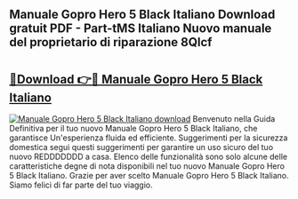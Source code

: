 ## Manuale Gopro Hero 5 Black Italiano Download gratuit PDF - Part-tMS Italiano Nuovo manuale del proprietario di riparazione 8Qlcf

# <h2><a href="http://dfb8vq.blite.top/?on=Manuale+Gopro+Hero+5+Black+Italiano">🔗Download 👉🔴 Manuale Gopro Hero 5 Black Italiano</a></h2>

[![Manuale Gopro Hero 5 Black Italiano download](https://i.imgur.com/lujVjoI.png)](http://dfb8vq.blite.top/?on=Manuale+Gopro+Hero+5+Black+Italiano)
Benvenuto nella Guida Definitiva per il tuo nuovo Manuale Gopro Hero 5 Black Italiano, che garantisce Un'esperienza fluida ed efficiente. Suggerimenti per la sicurezza domestica segui questi suggerimenti per garantire un uso sicuro del tuo nuovo REDDDDDDD a casa. Elenco delle funzionalità sono solo alcune delle caratteristiche degne di nota disponibili nel tuo nuovo Manuale Gopro Hero 5 Black Italiano. Grazie per aver scelto Manuale Gopro Hero 5 Black Italiano. Siamo felici di far parte del tuo viaggio.
